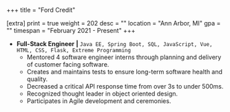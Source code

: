 +++
title = "Ford Credit"

[extra]
print = true
weight = 202
desc = ""
location = "Ann Arbor, MI"
gpa = ""
timespan = "February 2021 - Present"
+++
* __Full-Stack Engineer__ __\|__ `Java EE, Spring Boot, SQL, JavaScript, Vue, HTML, CSS, Flask, Extreme Programming`
  * Mentored 4 software engineer interns through planning and delivery of customer facing software.
  * Creates and maintains tests to ensure long-term software health and quality.
  * Decreased a critical API response time from over 3s to under 500ms.  
  * Recognized thought leader in object oriented design.
  * Participates in Agile development and ceremonies.
